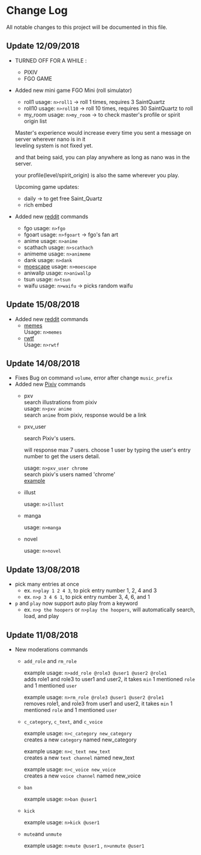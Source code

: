 # Change Log
All notable changes to this project will be documented in this file.

## Update 12/09/2018
- TURNED OFF FOR A WHILE :
  - PIXIV
  - FGO GAME
- Added new mini game FGO Mini (roll simulator)
  - roll1
    usage: `n>roll1`   -> roll 1 times, requires 3 SaintQuartz 
  - roll10
    usage: `n>roll10`  -> roll 10 times, requires 30 SaintQuartz to roll
  - my_room
    usage: `n>my_room` -> to check master's profile or spirit origin list<br>
  
  Master's experience would increase every time you sent a message on server wherever nano is in it<br>
  leveling system is not fixed yet.
  
  and that being said, you can play anywhere as long as nano was in the server.
  
  your profile(level/spirit_origin) is also the same wherever you play.
  
  Upcoming game updates:
  - daily -> to get free Saint_Quartz
  - rich embed
  
- Added new [reddit](https://reddit.com) commands
  - fgo
    usage: `n>fgo`
  - fgoart
    usage: `n>fgoart` -> fgo's fan art
  - anime
    usage: `n>anime` 
  - scathach
    usage: `n>scathach`
  - animeme
    usage: `n>animeme`
  - dank
    usage: `n>dank`
  - [moescape](https://reddit.com/r/moescape)
    usage: `n>moescape`
  - aniwallp
    usage: `n>aniwallp`
  - tsun
    usage: `n>tsun`
  - waifu
    usage: `n>waifu` -> picks random waifu

## Update 15/08/2018
- Added new [reddit](https://reddit.com) commands
  - [memes](https://reddit.com/r/memes)<br>
    Usage: `n>memes`
  - [rwtf](https://reddit.com/r/wtf)<br>
    Usage: `n>rwtf`
  
## Update 14/08/2018
- Fixes Bug on command `volume`, error after change `music_prefix`
- Added new [Pixiv](https://www.pixiv.net) commands
  - pxv <br>
    search illustrations from pixiv <br>
    usage: `n>pxv anime`<br>
    search `anime` from pixiv, response would be a link
  - pxv_user
  
    search Pixiv's users. 
    
    will response max 7 users. choose 1 user by typing the user's entry number to get the users detail.
    
    usage: `n>pxv_user chrome`<br>
    search pixiv's users named 'chrome'<br>
    [example](https://raw.githubusercontent.com/MadeYoga/San/master/img/pxv_user.PNG)
    
  - illust
    
    usage: `n>illust`
    
  - manga
  
    usage: `n>manga`
  
  - novel
  
    usage: `n>novel`

## Update 13/08/2018
- pick many entries at once<br>
  - ex. `n>play 1 2 4 3`, to pick entry number 1, 2, 4 and 3
  - ex. `n>p 3 4 6 1`, to pick entry number 3, 4, 6, and 1
- `p` and `play` now support auto play from a keyword
  - ex. `n>p the hoopers` or `n>play the hoopers`, will automatically search, load, and play 
  
## Update 11/08/2018
- New moderations commands
  - `add_role` and `rm_role`
    
    example usage: `n>add_role @role3 @user1 @user2 @role1`<br>
      adds role1 and role3 to user1 and user2, it takes `min` 1 mentioned `role` and 1 mentioned `user`
      
    example usage: `n>rm_role @role3 @user1 @user2 @role1`<br>
      removes role1, and role3 from user1 and user2, it takes `min` 1 mentioned `role` and 1 mentioned `user`
      
  - `c_category`, `c_text`, and `c_voice`
  
    example usage: `n>c_category new_category`<br>
    creates a new `category` named new_category
    
    example usage: `n>c_text new_text`<br>
    creates a new `text channel` named new_text
    
    example usage: `n>c_voice new_voice`<br>
    creates a new `voice channel` named new_voice
  
  - `ban`
  
    example usage: `n>ban @user1`
  
  - `kick`
  
    example usage: `n>kick @user1`
    
  - `mute`and `unmute` 
  
    example usage: `n>mute @user1` , `n>unmute @user1`
